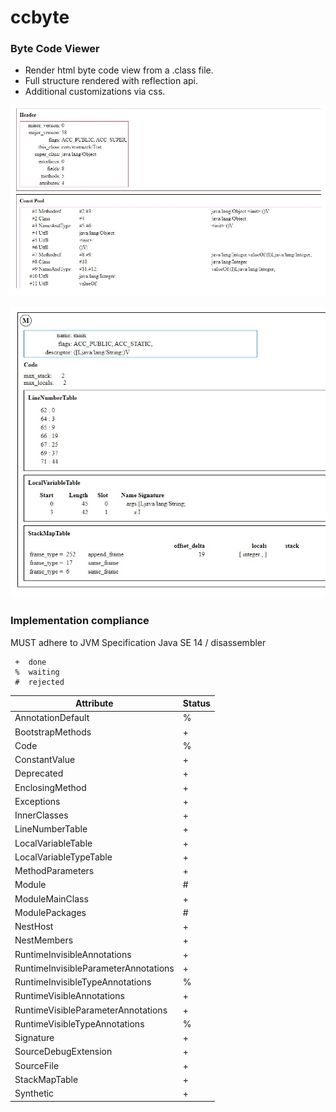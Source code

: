 # ccbyte
### Byte Code Viewer

- Render html byte code view from a .class file.
- Full structure rendered with reflection api.
- Additional customizations via css.

![header and const pool](assets/ccbyte_1.jpg)

![method info ](assets/ccbyte_2.jpg)


### Implementation compliance 
MUST adhere to JVM Specification Java SE 14 / disassembler
    
     +  done
     %  waiting 
     #  rejected 

| Attribute                                |Status |
| ---------------------------------------- | ----- |
| AnnotationDefault                        |   %   |
| BootstrapMethods                         |   +   |                  
| Code                                     |   %   |      
| ConstantValue                            |   +   |              
| Deprecated                               |   +   |          
| EnclosingMethod                          |   +   |                  
| Exceptions                               |   +   |          
| InnerClasses                             |   +   |              
| LineNumberTable                          |   +   |                  
| LocalVariableTable                       |   +   |                  
| LocalVariableTypeTable                   |   +   |                      
| MethodParameters                         |   +   |                  
| Module                                   |   #   |      
| ModuleMainClass                          |   +   |                  
| ModulePackages                           |   #   |              
| NestHost                                 |   +   |          
| NestMembers                              |   +   |              
| RuntimeInvisibleAnnotations              |   +   |                              
| RuntimeInvisibleParameterAnnotations     |   +   |                                      
| RuntimeInvisibleTypeAnnotations          |   %   |                                  
| RuntimeVisibleAnnotations                |   +   |                          
| RuntimeVisibleParameterAnnotations       |   +   |                                  
| RuntimeVisibleTypeAnnotations            |   %   |                              
| Signature                                |   +   |          
| SourceDebugExtension                     |   +   |                      
| SourceFile                               |   +   |          
| StackMapTable                            |   +   |              
| Synthetic                                |   +   |          

